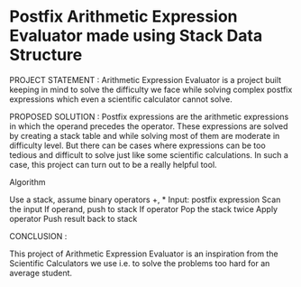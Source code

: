 # Postfix Arithmetic Expression Evaluator made using Stack Data Structure

PROJECT STATEMENT :    Arithmetic Expression Evaluator is a project built keeping in mind to solve the difficulty we face while solving complex postfix expressions which even a scientific calculator cannot solve.   

PROPOSED SOLUTION :   Postfix expressions are the arithmetic expressions in which the operand precedes the operator. These expressions are solved by creating a stack table and while solving most of them are moderate in difficulty level. But there can be cases where expressions can be too tedious and difficult to solve just like some scientific calculations. In such a case, this project can turn out to be a really helpful tool.

Algorithm

Use a stack, assume binary operators +, *
Input: postfix expression
Scan the input
If operand,
 	push to stack
If operator 
Pop the stack twice
Apply operator
Push result back to stack



CONCLUSION :

This project of Arithmetic Expression Evaluator is an inspiration from the Scientific Calculators we use i.e. to solve the problems too hard for an average student.
